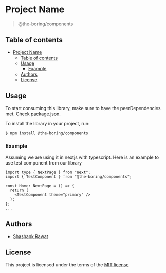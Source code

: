 # Project Name

> @the-boring/components

## Table of contents

- [Project Name](#project-name)
  - [Table of contents](#table-of-contents)
  - [Usage](#usage)
    - [Example](#example)
  - [Authors](#authors)
  - [License](#license)

## Usage

To start consuming this library, make sure to have the peerDependencies met. Check [package.json](package.json).

To install the library in your project, run:

```sh
$ npm install @the-boring/components
```

### Example

Assuming we are using it in nextjs with typescript. Here is an example to use test component from our library

```nextjs
import type { NextPage } from "next";
import { TestComponent } from "@the-boring/components";

const Home: NextPage = () => {
  return (
    <TestComponent theme="primary" />
  );
};
...
```

## Authors

- [Shashank Rawat](https://github.com/rawat-shashank)

## License

This project is licensed under the terms of the [MIT license](license.md)
